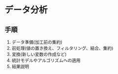 # データ分析

## 手順
1. データ準備(加工前の集約)
2. 前処理(値の置き換え、フィルタリング、結合、集約)
3. 変換(新しい変数の作成など)
4. 統計モデルやアルゴリズムへの適用
5. 結果説明

